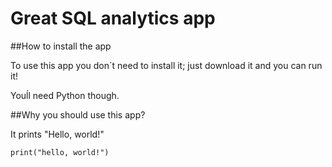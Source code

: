 # Great SQL analytics app

##How to install the app

To use this app you don´t need to install it; just download it and you can run it!

Youĺl need Python though.

##Why you should use this app?

It prints "Hello, world!"

```
print("hello, world!")
```
